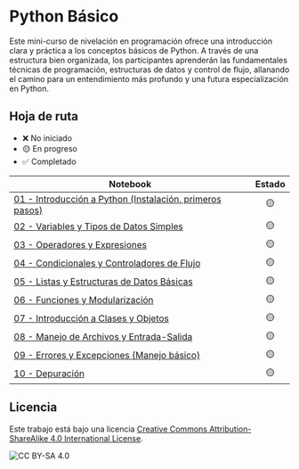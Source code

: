 # Python Básico

Este mini-curso de nivelación en programación ofrece una introducción clara y
práctica a los conceptos básicos de Python. A través de una estructura bien
organizada, los participantes aprenderán las fundamentales técnicas de
programación, estructuras de datos y control de flujo, allanando el camino para
un entendimiento más profundo y una futura especialización en Python.

## Hoja de ruta

-   ❌ No iniciado
-   🟡 En progreso
-   ✅ Completado

Notebook                                                                                                                                        | Estado
----------------------------------------------------------------------------------------------------------------------------------------------- | :-----:
[01 - Introducción a Python (Instalación, primeros pasos)](/01%20-%20Python%20Básico/01%20-%20Introducción%20a%20Python%20(Instalación,%20primeros%20pasos).ipynb)       | 🟡
[02 - Variables y Tipos de Datos Simples](/01%20-%20Python%20Básico/02%20-%20Variables%20y%20Tipos%20de%20Datos%20Simples.ipynb)                                         | 🟡
[03 - Operadores y Expresiones](/01%20-%20Python%20Básico/03%20-%20Operadores%20y%20Expresiones.ipynb)                                                                   | 🟡
[04 - Condicionales y Controladores de Flujo](/01%20-%20Python%20Básico/04%20-%20Condicionales%20y%20Controladores%20de%20Flujo.ipynb)                                   | 🟡
[05 - Listas y Estructuras de Datos Básicas](/01%20-%20Python%20Básico/05%20-%20Listas%20y%20Estructuras%20de%20Datos%20Básicas.ipynb)                                   | 🟡
[06 - Funciones y Modularización](/01%20-%20Python%20Básico/06%20-%20Funciones%20y%20Modularización.ipynb)                                                               | 🟡
[07 - Introducción a Clases y Objetos](/01%20-%20Python%20Básico/07%20-%20Introducción%20a%20Clases%20y%20Objetos.ipynb)                                                 | 🟡
[08 - Manejo de Archivos y Entrada-Salida](/01%20-%20Python%20Básico/08%20-%20Manejo%20de%20Archivos%20y%20Entrada-Salida.ipynb)                                         | 🟡
[09 - Errores y Excepciones (Manejo básico)](/01%20-%20Python%20Básico/09%20-%20Errores%20y%20Excepciones%20(Manejo%20básico).ipynb)                                     | 🟡
[10 - Depuración](/01%20-%20Python%20Básico/10%20-%20Depuración.ipynb)                                                                                                   | 🟡

## Licencia

Este trabajo está bajo una licencia [Creative Commons Attribution-ShareAlike 4.0 International License](http://creativecommons.org/licenses/by-sa/4.0/).

![CC BY-SA 4.0](https://i.creativecommons.org/l/by-sa/4.0/88x31.png)
